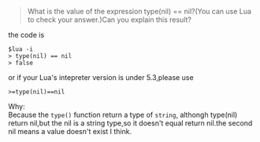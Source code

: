 > What is the value of the expression type(nil) == nil?(You can use Lua to check your answer.)Can you explain this result?  

the code is  

~~~
$lua -i
> type(nil) == nil
> false
~~~

or if your Lua's intepreter version is under 5.3,please use  
	
	>=type(nil)==nil

Why:  
	Because the `type()` function return a type of `string`, althongh type(nil) return nil,but the nil is a string type,so it doesn't equal return nil.the second nil means a value doesn't exist I think. 
